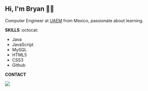 <h2><Strong>Hi, I'm Bryan 🤙🏽 </Strong></h2>
<p>
Computer Engineer at <a href="https://www.uaemex.mx/">UAEM</a> from Mexico, passionate about learning.
</p>
<p>
  <strong>SKILLS</strong> :octocat: 
</p>
 <ul>
   <li>Java</li>
   <li>JavaScript</li>
   <li>MySQL</li>
   <li>HTML5</li>
   <li>CSS3</li>
   <li>Github</li>
 </ul>
<p>
  <strong>CONTACT</strong>
</p> 
<a href="https://www.linkedin.com/in/bryan-uziel-l%C3%B3pez-5a356718b/"><img src="https://img.shields.io/badge/linkedin-%230077B5.svg?&style=for-the-badge&logo=linkedin&logoColor=white" /></a>
<!--
**bryanUziel/bryanUziel** is a ✨ _special_ ✨ repository because its `README.md` (this file) appears on your GitHub profile.

Here are some ideas to get you started:

- 🔭 I’m currently working on ...
- 🌱 I’m currently learning ...
- 👯 I’m looking to collaborate on ...
- 🤔 I’m looking for help with ...
- 💬 Ask me about ...
- 📫 How to reach me: ...
- 😄 Pronouns: ...
- ⚡ Fun fact: ...
-->
